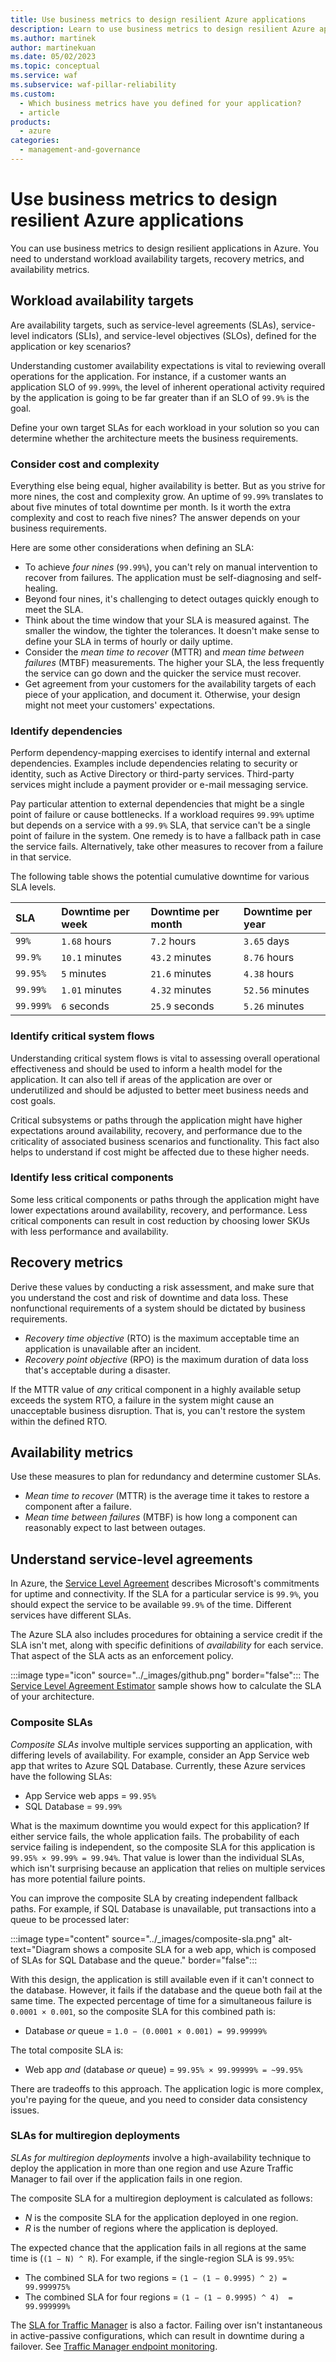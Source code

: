 ```yaml
---
title: Use business metrics to design resilient Azure applications
description: Learn to use business metrics to design resilient Azure applications. Review workload availability targets. Understand recovery and availability metrics.
ms.author: martinek
author: martinekuan
ms.date: 05/02/2023
ms.topic: conceptual
ms.service: waf
ms.subservice: waf-pillar-reliability
ms.custom:
  - Which business metrics have you defined for your application?
  - article
products:
  - azure
categories:
  - management-and-governance
---
```


# Use business metrics to design resilient Azure applications

You can use business metrics to design resilient applications in Azure. You need to understand workload availability targets, recovery metrics, and availability metrics.

## Workload availability targets

Are availability targets, such as service-level agreements (SLAs), service-level indicators (SLIs), and service-level objectives (SLOs), defined for the application or key scenarios?

Understanding customer availability expectations is vital to reviewing overall operations for the application. For instance, if a customer wants an application SLO of `99.999%`, the level of inherent operational activity required by the application is going to be far greater than if an SLO of `99.9%` is the goal.

Define your own target SLAs for each workload in your solution so you can determine whether the architecture meets the business requirements.

### Consider cost and complexity

Everything else being equal, higher availability is better. But as you strive for more nines, the cost and complexity grow. An uptime of `99.99%` translates to about five minutes of total downtime per month. Is it worth the extra complexity and cost to reach five nines? The answer depends on your business requirements.

Here are some other considerations when defining an SLA:

- To achieve *four nines* (`99.99%`), you can't rely on manual intervention to recover from failures. The application must be self-diagnosing and self-healing.
- Beyond four nines, it's challenging to detect outages quickly enough to meet the SLA.
- Think about the time window that your SLA is measured against. The smaller the window, the tighter the tolerances. It doesn't make sense to define your SLA in terms of hourly or daily uptime.
- Consider the *mean time to recover* (MTTR) and *mean time between failures* (MTBF) measurements. The higher your SLA, the less frequently the service can go down and the quicker the service must recover.
- Get agreement from your customers for the availability targets of each piece of your application, and document it. Otherwise, your design might not meet your customers' expectations.

### Identify dependencies

Perform dependency-mapping exercises to identify internal and external dependencies. Examples include dependencies relating to security or identity, such as Active Directory or third-party services. Third-party services might include a payment provider or e-mail messaging service.

Pay particular attention to external dependencies that might be a single point of failure or cause bottlenecks. If a workload requires `99.99%` uptime but depends on a service with a `99.9%` SLA, that service can't be a single point of failure in the system. One remedy is to have a fallback path in case the service fails. Alternatively, take other measures to recover from a failure in that service.

The following table shows the potential cumulative downtime for various SLA levels.

| SLA       | Downtime per week       | Downtime per month       | Downtime per year       |
|:----------|:------------------------|:-------------------------|:------------------------|
| `99%`     | `1.68` hours            | `7.2` hours              | `3.65` days             |
| `99.9%`   | `10.1` minutes          | `43.2` minutes           | `8.76` hours            |
| `99.95%`  | `5` minutes             | `21.6` minutes           | `4.38` hours            |
| `99.99%`  | `1.01` minutes          | `4.32` minutes           | `52.56` minutes         |
| `99.999%` | `6` seconds             | `25.9` seconds           | `5.26` minutes          |

### Identify critical system flows

Understanding critical system flows is vital to assessing overall operational effectiveness and should be used to inform a health model for the application. It can also tell if areas of the application are over or underutilized and should be adjusted to better meet business needs and cost goals.

Critical subsystems or paths through the application might have higher expectations around availability, recovery, and performance due to the criticality of associated business scenarios and functionality. This fact also helps to understand if cost might be affected due to these higher needs.

### Identify less critical components

Some less critical components or paths through the application might have lower expectations around availability, recovery, and performance. Less critical components can result in cost reduction by choosing lower SKUs with less performance and availability.

## Recovery metrics

Derive these values by conducting a risk assessment, and make sure that you understand the cost and risk of downtime and data loss. These nonfunctional requirements of a system should be dictated by business requirements.

- *Recovery time objective* (RTO) is the maximum acceptable time an application is unavailable after an incident.
- *Recovery point objective* (RPO) is the maximum duration of data loss that's acceptable during a disaster.

If the MTTR value of *any* critical component in a highly available setup exceeds the system RTO, a failure in the system might cause an unacceptable business disruption. That is, you can't restore the system within the defined RTO.

## Availability metrics

Use these measures to plan for redundancy and determine customer SLAs.

- *Mean time to recover* (MTTR) is the average time it takes to restore a component after a failure.
- *Mean time between failures* (MTBF) is how long a component can reasonably expect to last between outages.

## Understand service-level agreements

In Azure, the [Service Level Agreement](https://azure.microsoft.com/support/legal/sla/) describes Microsoft's commitments for uptime and connectivity. If the SLA for a particular service is `99.9%`, you should expect the service to be available `99.9%` of the time. Different services have different SLAs.

The Azure SLA also includes procedures for obtaining a service credit if the SLA isn't met, along with specific definitions of *availability* for each service. That aspect of the SLA acts as an enforcement policy.

:::image type="icon" source="../_images/github.png" border="false"::: The [Service Level Agreement Estimator](https://github.com/mspnp/samples/tree/master/Reliability/SLAEstimator) sample shows how to calculate the SLA of your architecture.

### Composite SLAs

*Composite SLAs* involve multiple services supporting an application, with differing levels of availability. For example, consider an App Service web app that writes to Azure SQL Database. Currently, these Azure services have the following SLAs:

- App Service web apps = `99.95%`
- SQL Database = `99.99%`

What is the maximum downtime you would expect for this application? If either service fails, the whole application fails. The probability of each service failing is independent, so the composite SLA for this application is `99.95% × 99.99% = 99.94%`. That value is lower than the individual SLAs, which isn't surprising because an application that relies on multiple services has more potential failure points.

You can improve the composite SLA by creating independent fallback paths. For example, if SQL Database is unavailable, put transactions into a queue to be processed later:

:::image type="content" source="../_images/composite-sla.png" alt-text="Diagram shows a composite SLA for a web app, which is composed of SLAs for SQL Database and the queue." border="false":::

With this design, the application is still available even if it can't connect to the database. However, it fails if the database and the queue both fail at the same time. The expected percentage of time for a simultaneous failure is `0.0001 × 0.001`, so the composite SLA for this combined path is:

- Database *or* queue = `1.0 − (0.0001 × 0.001) = 99.99999%`

The total composite SLA is:

- Web app *and* (database *or* queue) = `99.95% × 99.99999% = ~99.95%`

There are tradeoffs to this approach. The application logic is more complex, you're paying for the queue, and you need to consider data consistency issues.

### SLAs for multiregion deployments

*SLAs for multiregion deployments* involve a high-availability technique to deploy the application in more than one region and use Azure Traffic Manager to fail over if the application fails in one region.

The composite SLA for a multiregion deployment is calculated as follows:

- *N* is the composite SLA for the application deployed in one region.
- *R* is the number of regions where the application is deployed.

The expected chance that the application fails in all regions at the same time is (`(1 − N) ^ R`). For example, if the single-region SLA is `99.95%`:

- The combined SLA for two regions = `(1 − (1 − 0.9995) ^ 2) = 99.999975%`
- The combined SLA for four regions =  `(1 − (1 − 0.9995) ^ 4)  = 99.999999%`

The [SLA for Traffic Manager](https://azure.microsoft.com/support/legal/sla/traffic-manager/v1_0/) is also a factor. Failing over isn't instantaneous in active-passive configurations, which can result in downtime during a failover. See [Traffic Manager endpoint monitoring](/azure/traffic-manager/traffic-manager-monitoring).
